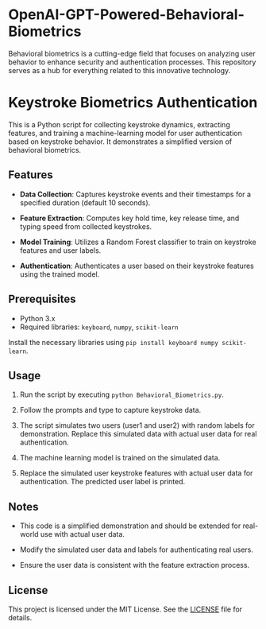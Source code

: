 # OpenAI-GPT-Powered-Behavioral-Biometrics
Behavioral biometrics is a cutting-edge field that focuses on analyzing user behavior to enhance security and authentication processes. This repository serves as a hub for everything related to this innovative technology.

# Keystroke Biometrics Authentication

This is a Python script for collecting keystroke dynamics, extracting features, and training a machine-learning model for user authentication based on keystroke behavior. It demonstrates a simplified version of behavioral biometrics.

## Features

- **Data Collection**: Captures keystroke events and their timestamps for a specified duration (default 10 seconds).

- **Feature Extraction**: Computes key hold time, key release time, and typing speed from collected keystrokes.

- **Model Training**: Utilizes a Random Forest classifier to train on keystroke features and user labels.

- **Authentication**: Authenticates a user based on their keystroke features using the trained model.

## Prerequisites

- Python 3.x
- Required libraries: `keyboard`, `numpy`, `scikit-learn`

Install the necessary libraries using `pip install keyboard numpy scikit-learn`.

## Usage

1. Run the script by executing `python Behavioral_Biometrics.py`.

2. Follow the prompts and type to capture keystroke data.

3. The script simulates two users (user1 and user2) with random labels for demonstration. Replace this simulated data with actual user data for real authentication.

4. The machine learning model is trained on the simulated data.

5. Replace the simulated user keystroke features with actual user data for authentication. The predicted user label is printed.

## Notes

- This code is a simplified demonstration and should be extended for real-world use with actual user data.

- Modify the simulated user data and labels for authenticating real users.

- Ensure the user data is consistent with the feature extraction process.

## License

This project is licensed under the MIT License. See the [LICENSE](LICENSE) file for details.


